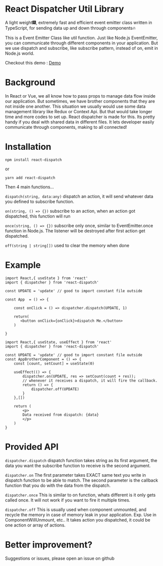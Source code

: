 # React Dispatcher Util Library

A light weight🎆, extremely fast and efficient event emitter class written in TypeScript, for sending data up and down through components🔥

This is a Event Emitter Class like util function. Just like Node.js EventEmitter, you can communicate through different components in your application. But we use dispatch and subscribe, like subscribe pattern, instead of on, emit in Node.js world.

Checkout this demo : [Demo](https://codesandbox.io/s/frosty-cookies-c7n04)

# Background

In React or Vue, we all know how to pass props to manage data flow inside our application. But sometimes, we have brother components that they are not inside one another. This situation we usually would use some data management library like Redux or Context Api. 
But that would take longer time and more codes to set up. React dispatcher is made for this. Its pretty handy if you deal with shared data in different files. It lets developer easily communicate through components, making to all connected!

# Installation

`npm install react-dispatch`

or

`yarn add react-dispatch`

Then 4 main functions...

`dispatch(string, data:any)` dispatch an action, it will send whatever data you defined to subscribe function.

`on(string, () => {})` subscribe to an action, when an action got dispatched, this function will run

`once(string, () => {})` subscribe only once, similar to EventEmitter.once function in Node.js. The listener will be destroyed after first action get dispatched.

`off(string | string[])` used to clear the memory when done

# Example 

```
import React,{ useState } from 'react'
import { dispatcher } from 'react-dispatch'

const UPDATE = 'update' // good to import constant file outside

const App  = () => {

    const onClick = () => dispatcher.dispatch(UPDATE, 1)

    return(
       <button onClick={onClick}>dispatch Me.</button>
    )
  
}
```
```
import React,{ useState, useEffect } from 'react'
import { dispatcher } from 'react-dispatch'

const UPDATE = 'update' // good to import constant file outside
const AppBrotherComponent = () => {
    const [count, setCount] = useState(0)

    useEffect(() => {
        dispatcher.on(UPDATE, res => setCount(count + res));
        // whenever it receives a dispatch, it will fire the callback. 
        return () => {
            dispatcher.off(UPDATE)
        }
    },[])

    return (
        <p>
        Data received from dispatch: {data}
        </p>
    )
}

```

# Provided API

`dispatcher.dispatch`
dispatch function takes string as its first argument, the data you want the subscribe function to receive is the second argument.

`dispatcher.on`
The first parameter takes EXACT same text you write in dispatch function to be able to match. The second parameter is the callback function that you do with the data from the dispatch.

`dispatcher.once`
This is similar to on function, whats different is it only gets called once. It will not work if you want to fire it multiple times.

`dispatcher.off`
This is usually used when component unmounted, and recycle the memory in case of memory leak in your application. Exp. Use in ComponentWillUnmount, etc.. It takes action you dispatched, it could be one action or array of actions.

# Better improvement?

Suggestions or issues, please open an issue on github